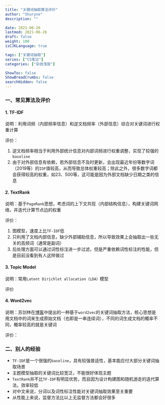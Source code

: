 ```yaml
---
title: "关键词抽取算法评价"
author: "Shuryne"
description: ""

date: 2021-06-26
lastmod: 2021-06-26
draft: false
weight: 100
isCJKLanguage: true

tags: ["关键词抽取"]
series: ["CS笔记"]
categories: ["杂技浅尝"]

ShowToc: false
ShowBreadCrumbs: false
searchHidden: false
---
```




### 一、常见算法及评价

#### 1. TF-IDF

说明：利用词频（内部频率信息）和逆文档频率（外部信息）综合对关键词进行权重计算

评价：

1. 逆文档频率相当于利用外部统计信息对内部词频进行权重调整，实现了较强的`baseline`
2. 由于对外部信息有依赖，若外部信息不及时更新，会出现最近年份等数字词（2019等）的`IDF`值较高，从而导致总体权重较高；除此之外，很多数字词都会获得较高的权重，如23、500等，这可能是因为外部文档缺少日期之类的信息



#### 2. TextRank

说明：基于`PageRank`思想，考虑词的上下文共现（内部结构信息），构建关键词网络，并迭代计算节点边的权重

评价：

1. 图模型，速度上比`TF-IDF`低
2. 只利用了文档内部信息，缺少外部辅助信息，所以导致效果上会抽取出一些无关的高频词（通常是副词）
3. 后处理方面可以通过词性标注进一步过滤，但是严重依赖词性标注的性能，但是目前没看到有人这样做过



#### 3. Topic Model

说明：常用`Latent Dirichlet allocation（LDA）`模型

评价



####  4. Word2vec

说明：苏剑林在[博客](https://kexue.fm/archives/4316)中提出的一种基于`word2vec`的关键词抽取方法，核心思想是用文档中的词来生成原始文档（也即是一串连续词），不同的词生成文档的概率不同，概率较高的就是关键词

评价：





### 二、别人的经验

* `TF-IDF`是一个很强的`baseline`，具有较强普适性，基本能应付大部分关键词抽取场景
* 主题模型抽取的关键词比较宽泛，不能很好体现主题
* `TextRank`并不比`TF-IDF`有明显优势，而且因为设计构建图和随机游走的迭代算法，效率较低
* 对中文来说，分词以及词性标注性能对关键词抽取效果至关重要
* 从性能上来说，监督方法比以上无监督方法都会好很多

